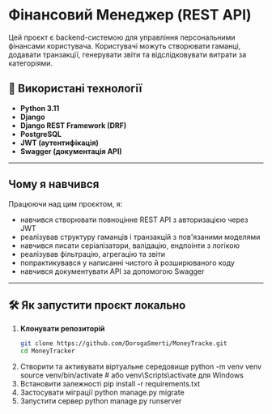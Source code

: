 # Фінансовий Менеджер (REST API)
Цей проєкт є backend-системою для управління персональними фінансами користувача. Користувачі можуть створювати гаманці, додавати транзакції, генерувати звіти та відслідковувати витрати за категоріями.

## 🔧 Використані технології

- **Python 3.11**
- **Django**
- **Django REST Framework (DRF)**
- **PostgreSQL**
- **JWT (аутентифікація)**
- **Swagger (документація API)**

---

## Чому я навчився

Працюючи над цим проєктом, я:
- навчився створювати повноцінне REST API з авторизацією через JWT
- реалізував структуру гаманців і транзакцій з пов'язаними моделями
- навчився писати серіалізатори, валідацію, ендпоінти з логікою
- реалізував фільтрацію, агрегацію та звіти
- попрактикувався у написанні чистого й розширюваного коду
- навчився документувати API за допомогою Swagger

---

## 🛠️ Як запустити проєкт локально

1. **Клонувати репозиторій**
   ```bash
   git clone https://github.com/DorogaSmerti/MoneyTracke.git
   cd MoneyTracker
2. Створити та активувати віртуальне середовище
  python -m venv venv
  source venv/bin/activate  # або venv\Scripts\activate для Windows
3. Встановити залежності
  pip install -r requirements.txt
4. Застосувати міграції
   python manage.py migrate
5. Запустити сервер
   python manage.py runserver

